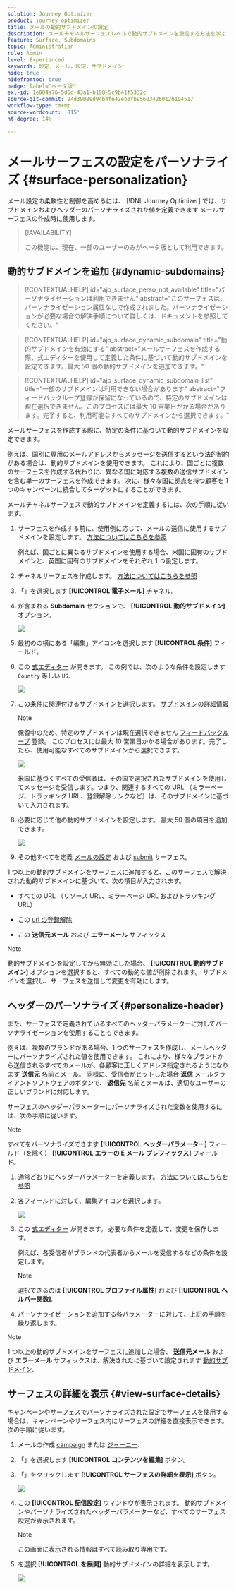 ```yaml
---
solution: Journey Optimizer
product: journey optimizer
title: メールの動的サブドメインの設定
description: メールチャネルサーフェスレベルで動的サブドメインを設定する方法を学ぶ
feature: Surface, Subdomains
topic: Administration
role: Admin
level: Experienced
keywords: 設定，メール，設定，サブドメイン
hide: true
hidefromtoc: true
badge: label="ベータ版"
exl-id: 1e004a76-5d6d-43a1-b198-5c9b41f5332c
source-git-commit: 94d39089d94b4fe42eb3fb95603426012b104517
workflow-type: tm+mt
source-wordcount: '815'
ht-degree: 14%

---
```


# メールサーフェスの設定をパーソナライズ {#surface-personalization}

メール設定の柔軟性と制御を高めるには、 [!DNL Journey Optimizer] では、サブドメインおよびヘッダーのパーソナライズされた値を定義できます<!--and URL tracking parameters--> メールサーフェスの作成時に使用します。

>[!AVAILABILITY]
>
>この機能は、現在、一部のユーザーのみがベータ版として利用できます。 <!--To join the beta program, contact Adobe Customer Care.-->

## 動的サブドメインを追加 {#dynamic-subdomains}

>[!CONTEXTUALHELP]
>id="ajo_surface_perso_not_available"
>title="パーソナライゼーションは利用できません"
>abstract="このサーフェスは、パーソナライゼーション属性なしで作成されました。パーソナライゼーションが必要な場合の解決手順について詳しくは、ドキュメントを参照してください。"

>[!CONTEXTUALHELP]
>id="ajo_surface_dynamic_subdomain"
>title="動的サブドメインを有効にする"
>abstract="メールサーフェスを作成する際、式エディターを使用して定義した条件に基づいて動的サブドメインを設定できます。最大 50 個の動的サブドメインを追加できます。"

>[!CONTEXTUALHELP]
>id="ajo_surface_dynamic_subdomain_list"
>title="一部のサブドメインは利用できない場合があります"
>abstract="フィードバックループ登録が保留になっているので、特定のサブドメインは現在選択できません。このプロセスには最大 10 営業日かかる場合があります。完了すると、利用可能なすべてのサブドメインから選択できます。"

メールサーフェスを作成する際に、特定の条件に基づいて動的サブドメインを設定できます。

例えば、国別に専用のメールアドレスからメッセージを送信するという法的制約がある場合は、動的サブドメインを使用できます。 これにより、国ごとに複数のサーフェスを作成する代わりに、異なる国に対応する複数の送信サブドメインを含む単一のサーフェスを作成できます。 次に、様々な国に拠点を持つ顧客を 1 つのキャンペーンに統合してターゲットにすることができます。

メールチャネルサーフェスで動的サブドメインを定義するには、次の手順に従います。

1. サーフェスを作成する前に、使用例に応じて、メールの送信に使用するサブドメインを設定します。 [方法についてはこちらを参照](../configuration/about-subdomain-delegation.md)

   例えば、国ごとに異なるサブドメインを使用する場合、米国に固有のサブドメインと、英国に固有のサブドメインをそれぞれ 1 つ設定します。

1. チャネルサーフェスを作成します。 [方法についてはこちらを参照](../configuration/channel-surfaces.md)

1. 「」を選択します **[!UICONTROL 電子メール]** チャネル。

1. が含まれる **Subdomain** セクションで、 **[!UICONTROL 動的サブドメイン]** オプション。

   ![](assets/surface-email-dynamic-subdomain.png)

1. 最初のの横にある「編集」アイコンを選択します **[!UICONTROL 条件]** フィールド。

1. この [式エディター](../personalization/personalization-build-expressions.md) が開きます。 この例では、次のような条件を設定します `Country` 等しい `US`.

   ![](assets/surface-email-edit-condition.png)

1. この条件に関連付けるサブドメインを選択します。 [サブドメインの詳細情報](../configuration/about-subdomain-delegation.md)

   >[!NOTE]
   >
   >保留中のため、特定のサブドメインは現在選択できません [フィードバックループ](../reports/deliverability.md#feedback-loops) 登録。 このプロセスには最大 10 営業日かかる場合があります。完了したら、使用可能なすべてのサブドメインから選択できます。 <!--where FL registration happens? is it when delegating a subdomain and you're awaiting from subdomain validation? or is it on ISP side only?-->

   ![](assets/surface-email-select-subdomain.png)

   米国に基づくすべての受信者は、その国で選択されたサブドメインを使用してメッセージを受信します。つまり、関連するすべての URL （ミラーページ、トラッキング URL、登録解除リンクなど）は、そのサブドメインに基づいて入力されます。

1. 必要に応じて他の動的サブドメインを設定します。 最大 50 個の項目を追加できます。

   ![](assets/surface-email-add-dynamic-subdomain.png)

   <!--Select the [IP pool](../configuration/ip-pools.md) to associate with the surface. [Learn more](email-settings.md#subdomains-and-ip-pools)-->

1. その他すべてを定義 [メールの設定](email-settings.md) および [submit](../configuration/channel-surfaces.md#create-channel-surface) サーフェス。

1 つ以上の動的サブドメインをサーフェスに追加すると、このサーフェスで解決された動的サブドメインに基づいて、次の項目が入力されます。

* すべての URL （リソース URL、ミラーページ URL およびトラッキング URL）

* この [url の登録解除](email-settings.md#list-unsubscribe)

* この **送信元メール** および **エラーメール** サフィックス

>[!NOTE]
>
>動的サブドメインを設定してから無効にした場合、 **[!UICONTROL 動的サブドメイン]** オプションを選択すると、すべての動的な値が削除されます。 サブドメインを選択し、サーフェスを送信して変更を有効にします。

## ヘッダーのパーソナライズ {#personalize-header}

また、サーフェスで定義されているすべてのヘッダーパラメーターに対してパーソナライゼーションを使用することもできます。

例えば、複数のブランドがある場合、1 つのサーフェスを作成し、メールヘッダーにパーソナライズされた値を使用できます。 これにより、様々なブランドから送信されるすべてのメールが、各顧客に正しくアドレス指定されるようになります **送信元** 名前とメール。 同様に、受信者がヒットした場合 **返信** メールクライアントソフトウェアのボタンで、 **返信先** 名前とメールは、適切なユーザーの正しいブランドに対応します。

サーフェスのヘッダーパラメーターにパーソナライズされた変数を使用するには、次の手順に従います。

>[!NOTE]
>
>すべてをパーソナライズできます **[!UICONTROL ヘッダーパラメーター]** フィールド（を除く） **[!UICONTROL エラーの E メール プレフィックス]** フィールド。


1. 通常どおりにヘッダーパラメーターを定義します。 [方法についてはこちらを参照](email-settings.md#email-header)

1. 各フィールドに対して、編集アイコンを選択します。

   ![](assets/surface-email-personalize-header.png)

1. この [式エディター](../personalization/personalization-build-expressions.md) が開きます。 必要な条件を定義して、変更を保存します。

   例えば、各受信者がブランドの代表者からメールを受信するなどの条件を設定します。

   >[!NOTE]
   >
   >選択できるのは **[!UICONTROL プロファイル属性]** および **[!UICONTROL ヘルパー関数]**.

1. パーソナライゼーションを追加する各パラメーターに対して、上記の手順を繰り返します。

>[!NOTE]
>
>1 つ以上の動的サブドメインをサーフェスに追加した場合、 **送信元メール** および **エラーメール** サフィックスは、解決されたに基づいて設定されます [動的サブドメイン](#dynamic-subdomains).

<!--
## Use personalized URL tracking {#personalize-url-tracking}

To use personalized URL tracking prameters, follow the steps below.

1. Select the profile attribute of your choice from the expression editor.

1. Repeat the steps above for each tracking parameter you want to personalize.

Now when the email is sent out, this parameter will be automatically appended to the end of the URL. You can then capture this parameter in web analytics tools or in performance reports.
-->

## サーフェスの詳細を表示 {#view-surface-details}

キャンペーンやサーフェスでパーソナライズされた設定でサーフェスを使用する場合は、キャンペーンやサーフェス内にサーフェスの詳細を直接表示できます。 次の手順に従います。

1. メールの作成 [campaign](../campaigns/create-campaign.md) または [ジャーニー](../building-journeys/journey-gs.md).

1. 「」を選択します **[!UICONTROL コンテンツを編集]** ボタン。

1. 「」をクリックします **[!UICONTROL サーフェスの詳細を表示]** ボタン。

   ![](assets/campaign-view-surface-details.png)

1. この **[!UICONTROL 配信設定]** ウィンドウが表示されます。 動的サブドメインやパーソナライズされたヘッダーパラメーターなど、すべてのサーフェス設定が表示されます。

   >[!NOTE]
   >
   >この画面に表示される情報はすべて読み取り専用です。

1. を選択 **[!UICONTROL を展開]** 動的サブドメインの詳細を表示します。

   ![](assets/campaign-delivery-settings-subdomain-expand.png)
